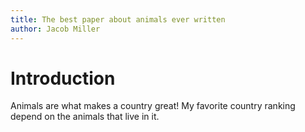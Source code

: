 ```yaml
--- 
title: The best paper about animals ever written
author: Jacob Miller
--- 
```


# Introduction

Animals are what makes a country great! 
My favorite country ranking depend on the animals that live in it. 